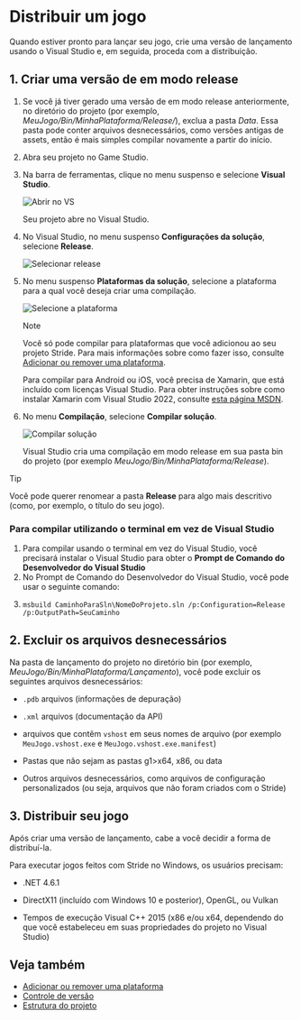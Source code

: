 # Distribuir um jogo

Quando estiver pronto para lançar seu jogo, crie uma versão de lançamento usando o Visual Studio e, em seguida, proceda com a distribuição.

## 1. Criar uma versão de em modo release

1. Se você já tiver gerado uma versão de em modo release anteriormente, no diretório do projeto (por exemplo, *MeuJogo/Bin/MinhaPlataforma/Release/*), exclua a pasta *Data*. Essa pasta pode conter arquivos desnecessários, como versões antigas de assets, então é mais simples compilar novamente a partir do início.

2. Abra seu projeto no Game Studio.

3. Na barra de ferramentas, clique no menu suspenso e selecione **Visual Studio**.

   ![Abrir no VS](media/open-in-visual-studio.png)

   Seu projeto abre no Visual Studio.

4. No Visual Studio, no menu suspenso **Configurações da solução**, selecione **Release**.

   ![Selecionar release](media/select-release.png)

5. No menu suspenso **Plataformas da solução**, selecione a plataforma para a qual você deseja criar uma compilação.

   ![Selecione a plataforma](media/select-platform.png)

   > [!Note]
   >
   > Você só pode compilar para plataformas que você adicionou ao seu projeto Stride. Para mais informações sobre como fazer isso, consulte [Adicionar ou remover uma plataforma](../platforms/add-or-remove-a-platform.md).
   >
   > Para compilar para Android ou iOS, você precisa de Xamarin, que está incluído com licenças Visual Studio. Para obter instruções sobre como instalar Xamarin com Visual Studio 2022, consulte [esta página MSDN](https://docs.microsoft.com/en-us/visualstudio/cross-platform/setup-and-install).

6. No menu **Compilação**, selecione **Compilar solução**.

   ![Compilar solução](media/build-solution.png)

   Visual Studio cria uma compilação em modo release em sua pasta bin do projeto (por exemplo *MeuJogo/Bin/MinhaPlataforma/Release*).

> [!Tip]
> Você pode querer renomear a pasta **Release** para algo mais descritivo (como, por exemplo, o título do seu jogo).

### Para compilar utilizando o terminal em vez de Visual Studio

1. Para compilar usando o terminal em vez do Visual Studio, você precisará instalar o Visual Studio para obter o **Prompt de Comando do Desenvolvedor do Visual Studio**
2. No Prompt de Comando do Desenvolvedor do Visual Studio, você pode usar o seguinte comando:
3. 
   ```console
   msbuild CaminhoParaSln\NomeDoProjeto.sln /p:Configuration=Release /p:OutputPath=SeuCaminho
   ```

## 2. Excluir os arquivos desnecessários

Na pasta de lançamento do projeto no diretório bin (por exemplo, *MeuJogo/Bin/MinhaPlataforma/Lançamento*), você pode excluir os seguintes arquivos desnecessários:

* `.pdb` arquivos (informações de depuração)

* `.xml` arquivos (documentação da API)

* arquivos que contêm `vshost` em seus nomes de arquivo (por exemplo `MeuJogo.vshost.exe` e `MeuJogo.vshost.exe.manifest`)

* Pastas que não sejam as pastas g1>x64</g>, <g id="2">x86</g>, ou <g id="3">data</g><g id="1">

* Outros arquivos desnecessários, como arquivos de configuração personalizados (ou seja, arquivos que não foram criados com o Stride)

## 3. Distribuir seu jogo

Após criar uma versão de lançamento, cabe a você decidir a forma de distribuí-la.

Para executar jogos feitos com Stride no Windows, os usuários precisam:

* .NET 4.6.1

* DirectX11 (incluído com Windows 10 e posterior), OpenGL, ou Vulkan

* Tempos de execução Visual C++ 2015 (x86 e/ou x64, dependendo do que você estabeleceu em suas propriedades do projeto no Visual Studio)

## Veja também

* [Adicionar ou remover uma plataforma](../platforms/add-or-remove-a-platform.md)
* [Controle de versão](version-control.md)
* [Estrutura do projeto](project-structure.md)
